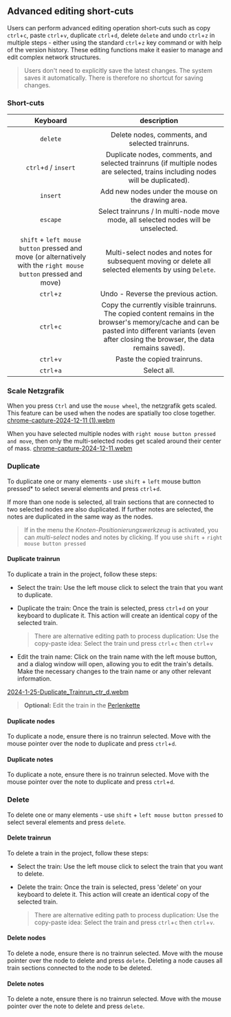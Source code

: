 ## Advanced editing short-cuts

Users can perform advanced editing operation short-cuts such as copy `ctrl`+`c`, paste `ctrl`+`v`,
duplicate `ctrl`+`d`, delete `delete` and undo `ctrl`+`z` in multiple steps - either using the
standard `ctrl`+`z` key command or with help of the version history. These editing functions make it
easier to manage and edit complex network structures.

> Users don't need to explicitly save the latest changes. The system saves it automatically. There is
> therefore no shortcut for saving changes.

### Short-cuts

|                                                  Keyboard                                                  |                                                                                            description                                                                                             |
|:----------------------------------------------------------------------------------------------------------:|:--------------------------------------------------------------------------------------------------------------------------------------------------------------------------------------------------:|
|                                                                                                            |                                                                                                                                                                                                    |
|                                                  `delete`                                                  |                                                                          Delete nodes, comments, and selected trainruns.                                                                           |
|                                             `ctrl`+`d` / `insert`                                              |                                   Duplicate nodes, comments, and selected trainruns (if multiple nodes are selected, trains including nodes will be duplicated).                                   |
|                                                  `insert`                                                  |                                                                         Add new nodes under the mouse on the drawing area.                                                                         |
|                                                  `escape`                                                  |                                                         Select trainruns / In multi-node move mode, all selected nodes will be unselected.                                                         |
| `shift` + `left mouse button` pressed and move (or alternatively with the `right mouse button` pressed and move) |                                               Multi-select nodes and notes for subsequent moving or delete all selected elements by using `Delete`.                                                |
|                                                   `ctrl`+`z`                                                   |                                                                                Undo - Reverse the previous action.                                                                                 |
|                                                   `ctrl`+`c`                                                   | Copy the currently visible trainruns. The copied content remains in the browser's memory/cache and can be pasted into different variants (even after closing the browser, the data remains saved). |
|                                                   `ctrl`+`v`                                                   |                                                                                    Paste the copied trainruns.                                                                                     |
|                                                   `ctrl`+`a`                                                   |                                                                                            Select all.                                                                                             |


### Scale Netzgrafik 
When you press `Ctrl` and use the `mouse wheel`, the netzgrafik gets scaled. This feature can be used when the nodes are spatially too close together. 
[chrome-capture-2024-12-11 (1).webm](https://github.com/user-attachments/assets/785c4c38-8444-4b81-a357-42d84f47f525)


When you have selected multiple nodes with `right mouse button pressed and move`, then only the multi-selected nodes get scaled around their center of mass.
[chrome-capture-2024-12-11.webm](https://github.com/user-attachments/assets/fa1ed9f9-5902-41e2-9e2a-7e8bb536b4e9)



### Duplicate

To duplicate one or many elements - use `shift` + `left` mouse button pressed* to select several
elements and press `ctrl`+`d`.

If more than one node is selected, all train sections that are
connected to two selected nodes are also duplicated. If further notes are selected, the notes are
duplicated in the same way as the nodes.

> If in the menu the *Knoten-Positionierungswerkzeug* is activated, you can *multi-select* nodes and
> notes by clicking. If you use `shift` + `right mouse button pressed`

#### Duplicate trainrun

To duplicate a train in the project, follow these steps:

- Select the train: Use the left mouse click to select the train that you want to duplicate.
- Duplicate the train: Once the train is selected, press `ctrl`+`d` on your keyboard to duplicate
  it. This action will create an identical copy of the selected train.

  > There are alternative editing path to process duplication: Use the copy-paste idea: Select the
  train und press `ctrl`+`c` then `ctrl`+`v`

- Edit the train name: Click on the train name with the left mouse button, and a dialog window will
  open, allowing you to edit the train's details. Make the necessary changes to the train name or
  any other relevant information.

[2024-1-25-Duplicate_Trainrun_ctr_d.webm](https://github.com/SchweizerischeBundesbahnen/netzgrafik-editor-frontend/assets/2674075/d04b45e1-c032-4449-a5aa-d7a8f27b43ea)

> **Optional:** Edit the train in the [Perlenkette](#Perlenkette)

#### Duplicate nodes

To duplicate a node, ensure there is no trainrun selected. Move with the mouse pointer over the node
to duplicate and press `ctrl`+`d`.

#### Duplicate notes

To duplicate a note, ensure there is no trainrun selected. Move with the mouse pointer over the note
to duplicate and press `ctrl`+`d`.

### Delete

To delete one or many elements - use `shift` + `left mouse button pressed` to select several elements
and press `delete`.

#### Delete trainrun

To delete a train in the project, follow these steps:

- Select the train: Use the left mouse click to select the train that you want to delete.
- Delete the train: Once the train is selected, press 'delete' on your keyboard to delete
  it. This action will create an identical copy of the selected train.

  > There are alternative editing path to process duplication: Use the copy-paste idea: Select
  the train and press `ctrl`+`c` then `ctrl`+`v`.

#### Delete nodes

To delete a node, ensure there is no trainrun selected. Move with the mouse pointer over the node
to delete and press `delete`. Deleting a node causes all train sections connected to the node to be deleted.

#### Delete notes

To delete a note, ensure there is no trainrun selected. Move with the mouse pointer over the note
to delete and press `delete`.
